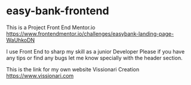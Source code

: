 # easy-bank-frontend
This is a Project Front End Mentor.io
https://www.frontendmentor.io/challenges/easybank-landing-page-WaUhkoDN

I use Front End to sharp my skill as a junior Developer
Please if you have any tips or find any bugs let me know
specially with the header section.


This is the link for my own website
Vissionari Creation
https://www.vissionari.com
